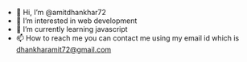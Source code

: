 - 👋 Hi, I’m @amitdhankhar72
- 👀 I’m interested in web development
- 🌱 I’m currently learning javascript
- 📫 How to reach me you can contact me using my email id which is dhankharamit72@gmail.com

<!---
amitdhankhar72/amitdhankhar72 is a ✨ special ✨ repository because its `README.md` (this file) appears on your GitHub profile.
You can click the Preview link to take a look at your changes.
--->
